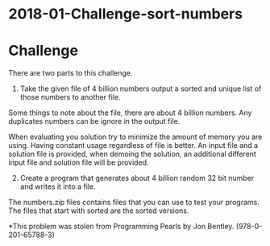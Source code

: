 # 2018-01-Challenge-sort-numbers

# Challenge

There are two parts to this challenge.

1. Take the given file of 4 billion numbers output a sorted and unique list of those numbers to another file.

Some things to note about the file, there are about 4 billion numbers. 
Any duplicates numbers can be ignore in the output file. 

When evaluating you solution try to minimize the amount of memory you are using.
Having constant usage regardless of file is better.
An input file and a solution file is provided, when demoing the solution, 
an additional different input file and solution file will be provided.

2.  Create a program that generates about 4 billion random 32 bit number and
writes it into a file.


The numbers.zip files contains files that you can use to test your programs.
The files that start with sorted are the sorted versions.

*This problem was stolen from Programming Pearls by Jon Bentley.  (978-0-201-65788-3)

